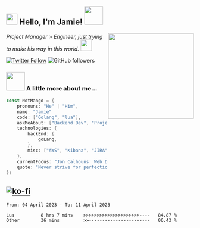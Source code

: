 <h2><img src="https://emojis.slackmojis.com/emojis/images/1531849430/4246/blob-sunglasses.gif?1531849430" width="30"/> Hello, I'm Jamie! <img src="https://media.giphy.com/media/ao9DUiTKH60XS/giphy.gif" width="50"></h2>
<img align='right' src="https://media.giphy.com/media/vLlpbDafjgHystuJ0a/giphy.gif" width="230">
<p><em>Project Manager > Engineer, just trying to make his way in this world.
</a><img src="https://media.giphy.com/media/WUlplcMpOCEmTGBtBW/giphy.gif" width="30">
</em></p>

[![Twitter Follow](https://img.shields.io/twitter/follow/enlistedmango?label=Follow)](https://twitter.com/intent/follow?screen_name=enlistedmango)
![GitHub followers](https://img.shields.io/github/followers/enlistedmango?label=Follow&style=social)


### <img src="https://media4.giphy.com/media/26BkNUA64zF0pCFSE/giphy.gif" width="50"> A little more about me...

```go
const NotMango = {
    pronouns: "He" | "Him",
    name: "Jamie"
    code: ["Golang", "lua"],
    askMeAbout: ["Backend Dev", "Project Manager", "photography", "videography"],
    technologies: {
        backEnd: {
            goLang,
        },
        misc: ["AWS", "Kibana", "JIRA", ]
    },
    currentFocus: "Jon Calhouns' Web Dev With Go",
    quote: "Never strive for perfection, aim to be 1% better each day!"
};
```
[![ko-fi](https://ko-fi.com/img/githubbutton_sm.svg)](https://ko-fi.com/N4N1FSEY4)
---

<!--START_SECTION:waka-->

```text
From: 04 April 2023 - To: 11 April 2023

Lua          8 hrs 7 mins    >>>>>>>>>>>>>>>>>>>>>----   84.87 %
Other        36 mins         >>-----------------------   06.43 %
```

<!--END_SECTION:waka-->
